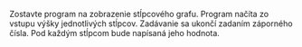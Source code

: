 Zostavte program na zobrazenie stĺpcového grafu. Program načíta zo vstupu výšky jednotlivých stĺpcov. 
Zadávanie sa ukončí zadaním záporného čísla. Pod každým stĺpcom bude napísaná jeho hodnota.